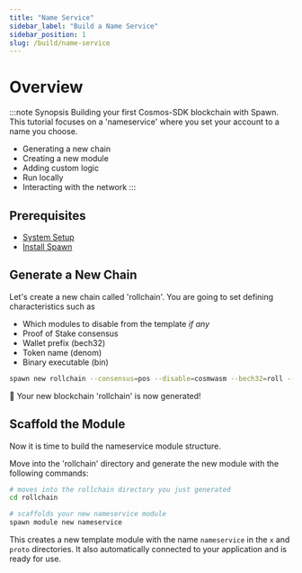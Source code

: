 ```yaml
---
title: "Name Service"
sidebar_label: "Build a Name Service"
sidebar_position: 1
slug: /build/name-service
---
```



# Overview

:::note Synopsis
Building your first Cosmos-SDK blockchain with Spawn. This tutorial focuses on a 'nameservice' where you set your account to a name you choose.

* Generating a new chain
* Creating a new module
* Adding custom logic
* Run locally
* Interacting with the network
:::

## Prerequisites
- [System Setup](../01-setup/01-system-setup.md)
- [Install Spawn](../01-setup/02-install-spawn.md)

## Generate a New Chain

Let's create a new chain called 'rollchain'. You are going to set defining characteristics such as
- Which modules to disable from the template *if any*
- Proof of Stake consensus
- Wallet prefix (bech32)
- Token name (denom)
- Binary executable (bin)

```bash
spawn new rollchain --consensus=pos --disable=cosmwasm --bech32=roll --denom=uroll --bin=rolld
```

🎉 Your new blockchain 'rollchain' is now generated!

## Scaffold the Module
Now it is time to build the nameservice module structure.

Move into the 'rollchain' directory and generate the new module with the following commands:

```bash
# moves into the rollchain directory you just generated
cd rollchain

# scaffolds your new nameservice module
spawn module new nameservice
```

This creates a new template module with the name `nameservice` in the `x` and `proto` directories. It also automatically connected to your application and is ready for use.
